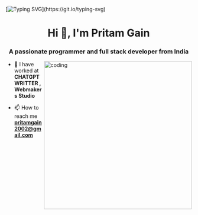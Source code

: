 [![Typing SVG](https://readme-typing-svg.herokuapp.com/?font=Courier+new&color=%23808080&size=40&width=800&duration=6969&lines=Welcome+to+my+profile!)](https://git.io/typing-svg)


<h1 align="center">Hi 👋, I'm Pritam Gain</h1>
<h3 align="center">A passionate programmer and full stack developer from India</h3>
<img align="right" alt="coding" width="400" src="https://user-images.githubusercontent.com/102732012/227805450-6c0646d9-8294-4328-9130-f7200a7b387c.gif">


- 🔭 I have worked at **CHATGPT WRITTER , Webmakers Studio**

- 📫 How to reach me **pritamgain2002@gmail.com**

